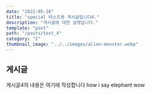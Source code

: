 ```yaml
---
date: "2022-05-26"
title: "special 테스트용 게시글입니다4."
description: "게시글에 대한 설명입니다."
template: "post"
path: "/posts/test_4"
category: "2"
thumbnail_image: "../../images/alien-monster.webp"
---
```


## 게시글

게시글4의 내용은 여기에 작성합니다
how i say
elephant
wow